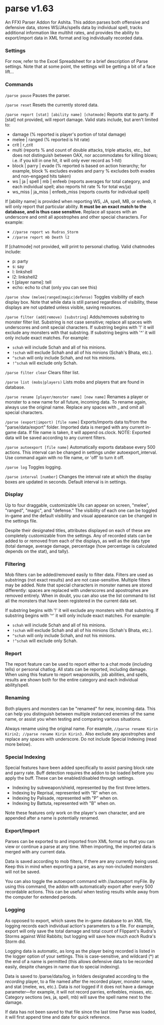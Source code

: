 # parse v1.63
An FFXI Parser Addon for Ashita. This addon parses both offensive and defensive data, stores WS/JAs/spells data by individual spell, tracks additional information like multihit rates, and provides the ability to export/import data in XML format and log individually recorded data.

### Settings
For now, refer to the Excel Spreadsheet for a brief description of Parse settings. Note that at some point, the settings will be getting a bit of a face lift...

### Commands

`/parse pause`
Pauses the parser.

`/parse reset`
Resets the currently stored data.

`/parse report [stat] [ability name] [chatmode]` Reports stat to party. 
If [stat] not provided, will report damage. Valid stats include, but aren't limited to:
* damage (% reported is player's portion of total damage)
* melee | ranged (% reported is hit rate)
* crit | r_crit
* multi (reports % and count of double attacks, triple attacks, etc., but does not distinguish between OAX, nor accommodates for killing blows; i.e. if you kill in one hit, it will only ever record as 1-hit)
* block | parry | evade (% reported is based on action hierarchy; for example, block % excludes evades and parry % excludes both evades and non-engaged hits taken)
* ws | ja | spell | mb | enfeeb (reports averages for total category, and each individual spell; also reports hit rate % for total ws/ja)
* ws_miss | ja_miss | enfeeb_miss (reports counts for individual spell)

If [ability name] is provided when reporting WS, JA, spell, MB, or enfeeb, it will only report that particular ability. **It must be an exact match to the database, and is thus case sensitive.** Replace all spaces with an underscore and omit all apostrophes and other special characters. For example:
* `//parse report ws Rudras_Storm`
* `//parse report mb Death l2`

If [chatmode] not provided, will print to personal chatlog. Valid chatmodes include:
* p: party
* s: say
* l: linkshell
* l2: linkshell2
* t [player name]: tell
* echo: echo to chat (only you can see this)

`/parse show (melee|ranged|magic|defense)`
Toggles visibility of each display box. Note that while data is still parsed regardless of visibility, these displays are not updated unless visible, saving resources.

`/parse filter (add|remove) [substring]`
Adds/removes substring to monster filter list. Substring is not case sensitive; replace all spaces with underscores and omit special characters. If substring begins with '!' it will exclude any monsters with that substring. If substring begins with '^' it will only include exact matches. For example:
* `schah` will include Schah and all of his minions.
* `!schah` will exclude Schah and all of his minions (Schah's Bhata, etc.).
* `^schah` will only include Schah, and not his minions. 
* `!^schah` will exclude only Schah.

`/parse filter clear`
Clears filter list.

`/parse list (mobs|players)`
Lists mobs and players that are found in database.

`/parse rename [player/monster name] [new name]`
Renames a player or monster to a new name for all future, incoming data. To rename again, always use the original name. Replace any spaces with _ and omit all special characters.

`/parse (export|import) [file name]`
Exports/imports data to/from the "parse/data/export" folder. Imported data is merged with any current in-game data. If file name is taken, it will append os.clock. NOTE: Exported data will be saved according to any current filters.

`/parse autoexport [file name]`
Automatically exports database every 500 actions. This interval can be changed in settings under autoexport_interval. Use command again with no file name, or 'off' to turn it off.

`/parse log`
Toggles logging.

`/parse interval [number]`
Changes the interval rate at which the display boxes are updated in seconds. Default interval is in settings.

### Display

Up to four draggable, customizable UIs can appear on screen, "melee", "ranged", "magic", and "defense." The visibility of each one can be toggled in-game and the default visibility and visual appearance can be changed in the settings file.

Despite their designated titles, attributes displayed on each of these are completely customizable from the settings. Any of recorded stats can be added to or removed from each of the displays, as well as the data type (total damage, average damage, percentage (how percentage is calculated depends on the stat), and tally).

### Filtering

Mob filters can be added/removed easily to filter data. Filters are used as substrings (not exact results) and are not case-sensitive. Multiple filters may be added. Note that special characters in monster names are stored differently: spaces are replaced with underscores and apostrophes are removed entirely. When in doubt, you can also use the list command to list all the monsters that have been registered in the current data set.

If substring begins with '!' it will exclude any monsters with that substring. If substring begins with '^' it will only include exact matches. For example:

* `schah` will include Schah and all of his minions.
* `!schah` will exclude Schah and all of his minions (Schah's Bhata, etc.).
* `^schah` will only include Schah, and not his minions. 
* `!^schah` will exclude only Schah.

### Report

The report feature can be used to report either to a chat mode (including tells) or personal chatlog. All stats can be reported, including damage. When using this feature to report weaponskills, job abilities, and spells, results are shown both for the entire category and each individual ability/spell.

### Renaming

Both players and monsters can be "renamed" for new, incoming data. This can help you distinguish between multiple instanced enemies of the same name, or assist you when testing and comparing various situations.

Always rename using the original name. For example, `//parse rename Kirin Kirin2; //parse rename Kirin Kirin3.` Also exclude any apostrophes and replace any spaces with underscore. Do not include Special Indexing (read more below).

### Special Indexing

Special features have been added specifically to assist parsing block rate and parry rate. Buff detection requires the addon to be loaded before you apply the buff. These can be enabled/disabled through settings.

* Indexing by subweapon/shield, represented by the first three letters.
* Indexing by Reprisal, represented with "R" when on.
* Indexing by Palisade, represented with "P" when on.
* Indexing by Battuta, represented with "B" when on.

Note these features only work on the player's own character, and are appended after a name is potentially renamed.

### Export/Import

Parses can be exported to and imported from XML format so that you can view or continue a parse at any time. When importing, the imported data is merged with any current data.

Data is saved according to mob filters, if there are any currently being used. Keep this in mind when exporting a parse, as any non-included monsters will not be saved.

You can also toggle the autoexport command with //autoexport myFile. By using this command, the addon with automatically export after every 500 recordable actions. This can be useful when testing results while away from the computer for extended periods.

### Logging
As opposed to export, which saves the in-game database to an XML file, logging records each individual action's parameters to a file. For example, export will only save the total damage and total count of Flippant's Rudra's Storms against Wild Rabbits; but logging will save how much *each* Rudra's Storm did.

Logging data is automatic, as long as the player being recorded is listed in the logger option of your settings. This is case-sensitive, and wildcard (\*) at the end of a name is permitted (this allows defensive data to be recorded easily, despite changes in name due to special indexing).

Data is saved to /parse/data/log, in folders designated according to the *recording* player, to a file named after the recorded player, monster name, and stat (melee, ws, etc.). Data is *not* logged if it does not have a damage parameter—for example, it will not record parries, enfeebles, misses, etc. Category sections (ws, ja, spell, mb) will save the spell name next to the damage.

If data has not been saved to that file since the last time Parse was loaded, it will first append time and date for quick reference.

